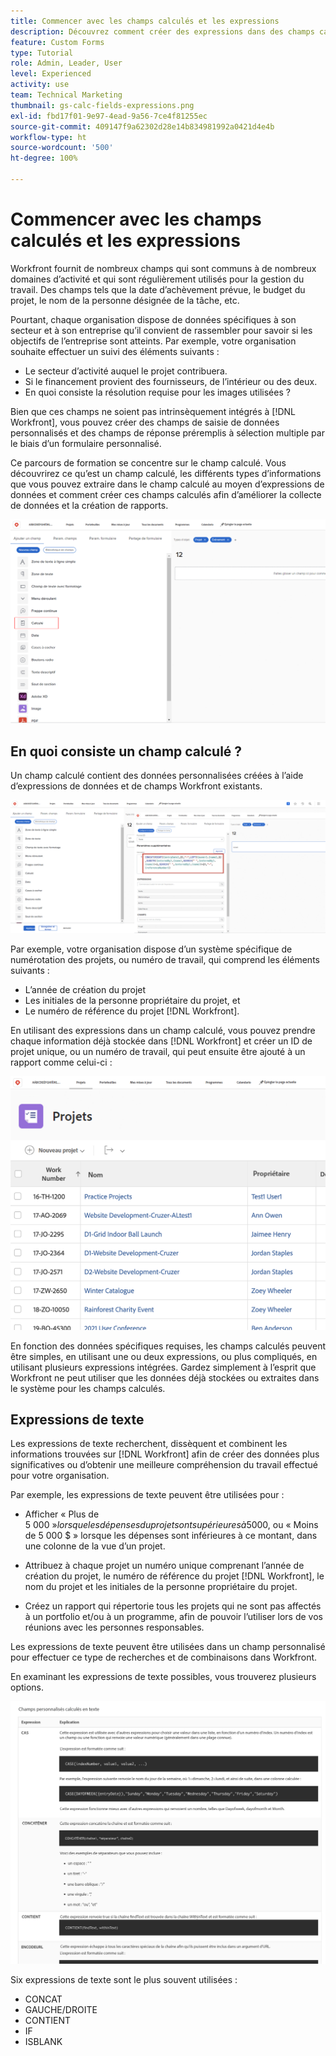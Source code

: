 ```yaml
---
title: Commencer avec les champs calculés et les expressions
description: Découvrez comment créer des expressions dans des champs calculés afin de collecter des données personnalisées uniques sur le travail effectué pour votre organisation.
feature: Custom Forms
type: Tutorial
role: Admin, Leader, User
level: Experienced
activity: use
team: Technical Marketing
thumbnail: gs-calc-fields-expressions.png
exl-id: fbd17f01-9e97-4ead-9a56-7ce4f81255ec
source-git-commit: 409147f9a62302d28e14b834981992a0421d4e4b
workflow-type: ht
source-wordcount: '500'
ht-degree: 100%

---
```


# Commencer avec les champs calculés et les expressions

<!-- **Note**: The expression examples shown are simple and some may be mitigated by fields already supplied by  . However, the examples are used to illustrate the foundational knowledge needed in order to build expressions in Workfront.-->

Workfront fournit de nombreux champs qui sont communs à de nombreux domaines d’activité et qui sont régulièrement utilisés pour la gestion du travail. Des champs tels que la date d’achèvement prévue, le budget du projet, le nom de la personne désignée de la tâche, etc.

Pourtant, chaque organisation dispose de données spécifiques à son secteur et à son entreprise qu’il convient de rassembler pour savoir si les objectifs de l’entreprise sont atteints. Par exemple, votre organisation souhaite effectuer un suivi des éléments suivants :

* Le secteur d’activité auquel le projet contribuera.
* Si le financement provient des fournisseurs, de l’intérieur ou des deux.
* En quoi consiste la résolution requise pour les images utilisées ?

Bien que ces champs ne soient pas intrinsèquement intégrés à [!DNL Workfront], vous pouvez créer des champs de saisie de données personnalisés et des champs de réponse préremplis à sélection multiple par le biais d’un formulaire personnalisé.

Ce parcours de formation se concentre sur le champ calculé. Vous découvrirez ce qu’est un champ calculé, les différents types d’informations que vous pouvez extraire dans le champ calculé au moyen d’expressions de données et comment créer ces champs calculés afin d’améliorer la collecte de données et la création de rapports.

![Configuration de la gestion des ressources - one pager](assets/GS01.png)

## En quoi consiste un champ calculé ?

Un champ calculé contient des données personnalisées créées à l’aide d’expressions de données et de champs Workfront existants.

![Équilibreur de charge de travail avec rapport d’utilisation](assets/GS02.png)

Par exemple, votre organisation dispose d’un système spécifique de numérotation des projets, ou numéro de travail, qui comprend les éléments suivants :

* L’année de création du projet
* Les initiales de la personne propriétaire du projet, et
* Le numéro de référence du projet [!DNL Workfront].


En utilisant des expressions dans un champ calculé, vous pouvez prendre chaque information déjà stockée dans [!DNL Workfront] et créer un ID de projet unique, ou un numéro de travail, qui peut ensuite être ajouté à un rapport comme celui-ci :

![Équilibreur de charge de travail avec rapport d’utilisation](assets/GS03.png)

En fonction des données spécifiques requises, les champs calculés peuvent être simples, en utilisant une ou deux expressions, ou plus compliqués, en utilisant plusieurs expressions intégrées. Gardez simplement à l’esprit que Workfront ne peut utiliser que les données déjà stockées ou extraites dans le système pour les champs calculés.

## Expressions de texte

Les expressions de texte recherchent, dissèquent et combinent les informations trouvées sur [!DNL Workfront] afin de créer des données plus significatives ou d’obtenir une meilleure compréhension du travail effectué pour votre organisation.

Par exemple, les expressions de texte peuvent être utilisées pour :

* Afficher « Plus de 5 000 $ » lorsque les dépenses du projet sont supérieures à 5 000 $, ou « Moins de 5 000 $ » lorsque les dépenses sont inférieures à ce montant, dans une colonne de la vue d’un projet.

* Attribuez à chaque projet un numéro unique comprenant l’année de création du projet, le numéro de référence du projet [!DNL Workfront], le nom du projet et les initiales de la personne propriétaire du projet.

* Créez un rapport qui répertorie tous les projets qui ne sont pas affectés à un portfolio et/ou à un programme, afin de pouvoir l’utiliser lors de vos réunions avec les personnes responsables.

Les expressions de texte peuvent être utilisées dans un champ personnalisé pour effectuer ce type de recherches et de combinaisons dans Workfront.

En examinant les expressions de texte possibles, vous trouverez plusieurs options.

![Configuration de la gestion des ressources - One pager](assets/TE01.png)

Six expressions de texte sont le plus souvent utilisées :

* CONCAT
* GAUCHE/DROITE
* CONTIENT
* IF
* ISBLANK